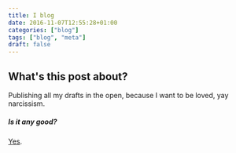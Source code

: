 ```yaml
---
title: I blog
date: 2016-11-07T12:55:28+01:00
categories: ["blog"]
tags: ["blog", "meta"]
draft: false
---
```


What's this post about?
---

Publishing all my drafts in the open, because I want to be loved, yay narcissism.

##### Is it any good?

[Yes][y].

[y]: http://news.ycombinator.com/item?id=3067434
